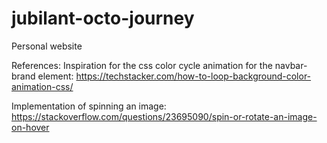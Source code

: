 # jubilant-octo-journey
Personal website

References:
  Inspiration for the css color cycle animation for the navbar-brand element: 
    https://techstacker.com/how-to-loop-background-color-animation-css/

  Implementation of spinning an image: 
    https://stackoverflow.com/questions/23695090/spin-or-rotate-an-image-on-hover
